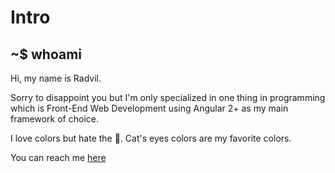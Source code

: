 # Intro

## ~$ whoami

Hi, my name is Radvil.

Sorry to disappoint you but I'm only specialized
in one thing in programming which is Front-End Web Development using Angular 2+ as my
main framework of choice.

I love colors but hate the 🌈. Cat's eyes colors are my favorite colors.

You can reach me [here](https://radvil.netlify.app)
